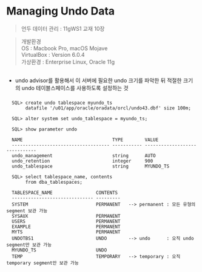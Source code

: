 # Managing Undo Data
> 언두 데이터 관리 : 11gWS1 교재 10장<br>

> 개발환경<br> 
> OS : Macbook Pro, macOS Mojave<br>
> VirtualBox : Version 6.0.4<br>
> 가상환경 : Enterprise Linux, Oracle 11g

## 
* undo advisor를 활용해서 이 서버에 필요한 undo 크기를 파악한 뒤 적절한 크기의 undo 테이블스페이스를 사용하도록 설정하는 것
###
      SQL> create undo tablespace myundo_ts
           datafile '/u01/app/oracle/oradata/orcl/undo43.dbf' size 100m;
    
      SQL> alter system set undo_tablespace = myundo_ts;
    
      SQL> show parameter undo
    
      NAME                                 TYPE        VALUE
      ------------------------------------ ----------- ------------------------------
      undo_management                      string      AUTO
      undo_retention                       integer     900
      undo_tablespace                      string      MYUNDO_TS
    
      SQL> select tablespace_name, contents
           from dba_tablespaces;
    
      TABLESPACE_NAME                CONTENTS
      ------------------------------ ---------
      SYSTEM                         PERMANENT   --> permanent : 모든 유형의 segment 보관 가능
      SYSAUX                         PERMANENT
      USERS                          PERMANENT
      EXAMPLE                        PERMANENT
      MYTS                           PERMANENT
      UNDOTBS1                       UNDO        --> undo      : 오직 undo segment만 보관 가능   
      MYUNDO_TS                      UNDO
      TEMP                           TEMPORARY   --> temporary : 오직 temporary segment만 보관 가능   
    











